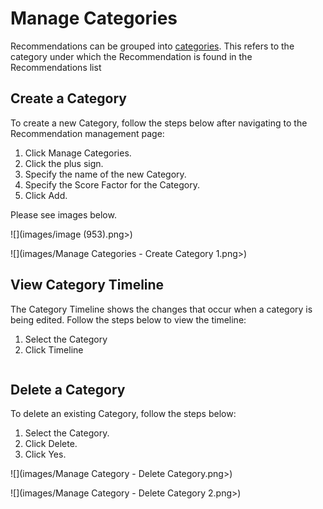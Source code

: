 # Manage Categories

Recommendations can be grouped into [categories](../../concepts/category.md). This refers to the category under which the Recommendation is found in the Recommendations list

## Create a Category

To create a new Category, follow the steps below after navigating to the Recommendation management page:

1. Click Manage Categories.
2. Click the plus sign.
3. Specify the name of the new Category.
4. Specify the Score Factor for the Category.
5. Click Add.

Please see images below.

![](images/image (953).png>)

![](images/Manage Categories - Create Category 1.png>)

## View Category Timeline

The Category Timeline shows the changes that occur when a category is being edited. Follow the steps below to view the timeline:

1. Select the Category
2. Click Timeline

<figure><img src="../../.gitbook/assets/Manage Category - Category Timeline.png" alt=""><figcaption></figcaption></figure>

## Delete a Category

To delete an existing Category, follow the steps below:

1. Select the Category.
2. Click Delete.
3. Click Yes.

![](images/Manage Category - Delete Category.png>)

![](images/Manage Category - Delete Category 2.png>)


